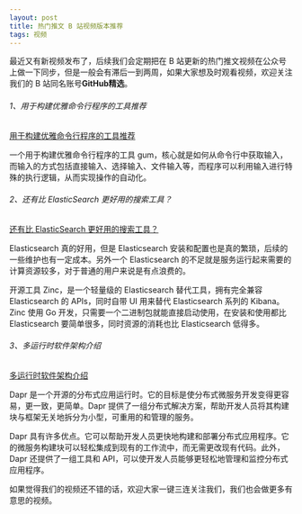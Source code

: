 ```yaml
---
layout: post
title: 热门推文 B 站视频版本推荐
tags: 视频
---
```


最近又有新视频发布了，后续我们会定期把在 B 站更新的热门推文视频在公众号上做一下同步，但是一般会有滞后一到两周，如果大家想及时观看视频，欢迎关注我们的 B 站同名账号**GitHub精选**。

######  1、用于构建优雅命令行程序的工具推荐

[用于构建优雅命令行程序的工具推荐](https://www.bilibili.com/video/BV1HN411G744/)

一个用于构建优雅命令行程序的工具 gum，核心就是如何从命令行中获取输入，而输入的方式包括直接输入、选择输入、文件输入等，而程序可以利用输入进行特殊的执行逻辑，从而实现操作的自动化。

###### 2、还有比 ElasticSearch 更好用的搜索工具？

[还有比 ElasticSearch 更好用的搜索工具？](https://www.bilibili.com/video/BV1Du4y1K766/)

Elasticsearch 真的好用，但是 Elasticsearch 安装和配置也是真的繁琐，后续的一些维护也有一定成本。另外一个 Elasticsearch 的不足就是服务运行起来需要的计算资源较多，对于普通的用户来说是有点浪费的。

开源工具 Zinc，是一个轻量级的 Elasticsearch 替代工具，拥有完全兼容 Elasticsearch 的 APIs，同时自带 UI 用来替代 Elasticsearch 系列的 Kibana。Zinc 使用 Go 开发，只需要一个二进制包就能直接启动使用，在安装和使用都比 Elasticsearch 要简单很多，同时资源的消耗也比 Elasticsearch 低得多。

###### 3、多运行时软件架构介绍

[多运行时软件架构介绍](https://www.bilibili.com/video/BV1P84y1d7xr/)

Dapr 是一个开源的分布式应用运行时。它的目标是使分布式微服务开发变得更容易，更一致，更简单。Dapr 提供了一组分布式解决方案，帮助开发人员将其构建块与框架无关地拆分为小型，可重用的和管理的服务。

Dapr 具有许多优点。它可以帮助开发人员更快地构建和部署分布式应用程序。它的微服务构建块可以轻松集成到现有的工作流中，而无需更改现有代码。此外，Dapr 还提供了一组工具和 API，可以使开发人员能够更轻松地管理和监控分布式应用程序。

如果觉得我们的视频还不错的话，欢迎大家一键三连关注我们，我们也会做更多有意思的视频。
